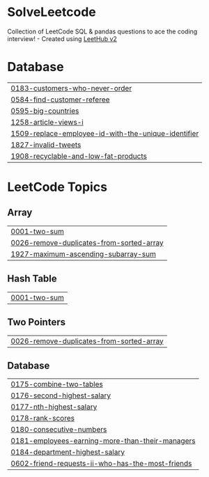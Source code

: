 # SolveLeetcode
Collection of LeetCode SQL & pandas questions to ace the coding interview! - Created using [LeetHub v2](https://github.com/arunbhardwaj/LeetHub-2.0)


# Database
|  |
| ------- |
| [0183-customers-who-never-order](https://github.com/krishna-moukthika/SolveLeetcode/tree/master/0183-customers-who-never-order) |
| [0584-find-customer-referee](https://github.com/krishna-moukthika/SolveLeetcode/tree/master/0584-find-customer-referee) |
| [0595-big-countries](https://github.com/krishna-moukthika/SolveLeetcode/tree/master/0595-big-countries) |
| [1258-article-views-i](https://github.com/krishna-moukthika/SolveLeetcode/tree/master/1258-article-views-i) |
| [1509-replace-employee-id-with-the-unique-identifier](https://github.com/krishna-moukthika/SolveLeetcode/tree/master/1509-replace-employee-id-with-the-unique-identifier) |
| [1827-invalid-tweets](https://github.com/krishna-moukthika/SolveLeetcode/tree/master/1827-invalid-tweets) |
| [1908-recyclable-and-low-fat-products](https://github.com/krishna-moukthika/SolveLeetcode/tree/master/1908-recyclable-and-low-fat-products) |
<!---LeetCode Topics Start-->
# LeetCode Topics
## Array
|  |
| ------- |
| [0001-two-sum](https://github.com/krishna-moukthika/SolveLeetcode/tree/master/0001-two-sum) |
| [0026-remove-duplicates-from-sorted-array](https://github.com/krishna-moukthika/SolveLeetcode/tree/master/0026-remove-duplicates-from-sorted-array) |
| [1927-maximum-ascending-subarray-sum](https://github.com/krishna-moukthika/SolveLeetcode/tree/master/1927-maximum-ascending-subarray-sum) |
## Hash Table
|  |
| ------- |
| [0001-two-sum](https://github.com/krishna-moukthika/SolveLeetcode/tree/master/0001-two-sum) |
## Two Pointers
|  |
| ------- |
| [0026-remove-duplicates-from-sorted-array](https://github.com/krishna-moukthika/SolveLeetcode/tree/master/0026-remove-duplicates-from-sorted-array) |
## Database
|  |
| ------- |
| [0175-combine-two-tables](https://github.com/krishna-moukthika/SolveLeetcode/tree/master/0175-combine-two-tables) |
| [0176-second-highest-salary](https://github.com/krishna-moukthika/SolveLeetcode/tree/master/0176-second-highest-salary) |
| [0177-nth-highest-salary](https://github.com/krishna-moukthika/SolveLeetcode/tree/master/0177-nth-highest-salary) |
| [0178-rank-scores](https://github.com/krishna-moukthika/SolveLeetcode/tree/master/0178-rank-scores) |
| [0180-consecutive-numbers](https://github.com/krishna-moukthika/SolveLeetcode/tree/master/0180-consecutive-numbers) |
| [0181-employees-earning-more-than-their-managers](https://github.com/krishna-moukthika/SolveLeetcode/tree/master/0181-employees-earning-more-than-their-managers) |
| [0184-department-highest-salary](https://github.com/krishna-moukthika/SolveLeetcode/tree/master/0184-department-highest-salary) |
| [0602-friend-requests-ii-who-has-the-most-friends](https://github.com/krishna-moukthika/SolveLeetcode/tree/master/0602-friend-requests-ii-who-has-the-most-friends) |
<!---LeetCode Topics End-->